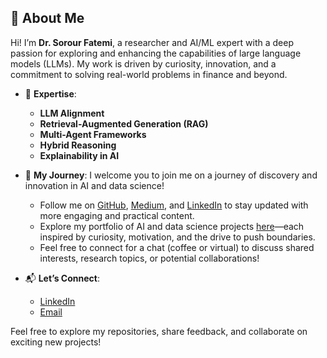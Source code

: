 ## 👋 About Me

Hi! I’m **Dr. Sorour Fatemi**, a researcher and AI/ML expert with a deep passion for exploring and enhancing the capabilities of large language models (LLMs). My work is driven by curiosity, innovation, and a commitment to solving real-world problems in finance and beyond.

- 🧠 **Expertise**:
  - **LLM Alignment**
  - **Retrieval-Augmented Generation (RAG)**
  - **Multi-Agent Frameworks**
  - **Hybrid Reasoning**
  - **Explainability in AI**

- 🌱 **My Journey**:
  I welcome you to join me on a journey of discovery and innovation in AI and data science!  
  - Follow me on [GitHub](https://github.com/sorourf), [Medium](#), and [LinkedIn](https://linkedin.com/in/sorourfatemi) to stay updated with more engaging and practical content.  
  - Explore my portfolio of AI and data science projects [here](#)—each inspired by curiosity, motivation, and the drive to push boundaries.  
  - Feel free to connect for a chat (coffee or virtual) to discuss shared interests, research topics, or potential collaborations!


- 📬 **Let’s Connect**:  
  - [LinkedIn](https://linkedin.com/in/sorourfatemi)  
  - [Email](mailto:sorour.f@gmail.com)  

Feel free to explore my repositories, share feedback, and collaborate on exciting new projects!

